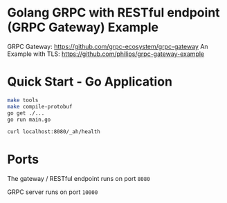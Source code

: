 # Golang GRPC with RESTful endpoint (GRPC Gateway) Example

GRPC Gateway: https://github.com/grpc-ecosystem/grpc-gateway
An Example with TLS: https://github.com/philips/grpc-gateway-example

# Quick Start - Go Application
```bash
make tools
make compile-protobuf
go get ./...
go run main.go

curl localhost:8080/_ah/health
```

# Ports

The gateway / RESTful endpoint runs on port `8080`

GRPC server runs on port `10000`

